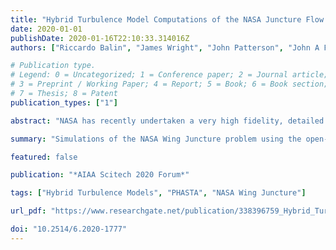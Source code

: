 ```yaml
---
title: "Hybrid Turbulence Model Computations of the NASA Juncture Flow Model Using PHASTA"
date: 2020-01-01
publishDate: 2020-01-16T22:10:33.314016Z
authors: ["Riccardo Balin", "James Wright", "John Patterson", "John A Farnsworth", "John A Evans", "Raj Lakhani", "Philippe Spalart", "Kenneth E Jansen"]

# Publication type.
# Legend: 0 = Uncategorized; 1 = Conference paper; 2 = Journal article;
# 3 = Preprint / Working Paper; 4 = Report; 5 = Book; 6 = Book section;
# 7 = Thesis; 8 = Patent
publication_types: ["1"]

abstract: "NASA has recently undertaken a very high fidelity, detailed experiment focused on flow separation at the junction of a wing and its fuselage. It is well known that Reynolds-averaged Navier-Stokes (RANS) models, especially linear eddy viscosity models, struggle to predict this type of flow. Since large eddy simulation (LES) models can be considerably more expensive, hybrid turbulence models are of interest. These hybrid models rely on RANS modeling of all attached flow regions, therefore the first study of this paper confirms that a grid independent Spalart-Allmaras turbulence model predicts the flow well in all but separated region near the wing/fuselage junction. Grid independence is verified by performing a uniform refinement of an unstructured grid boundary layer mesh employing 71 million elements resulting in a 567 million element mesh. The second study undertaken in this paper is a preliminary Delayed Detached Eddy Simulation (DDES) on the 71 million element mesh to obtain an initial assessment of the prediction of such a hybrid model even before additional resolution is added to the separated flow regions that switch over from RANS to scale-resolving mode. Simulation predictions of surface pressure, velocity profiles, and oil flow separation are compared with those from the experiment and discussed."

summary: "Simulations of the NASA Wing Juncture problem using the open-source PHASTA solver. Results from SA and DDES turbulence models with adaptive refinement are examined."

featured: false

publication: "*AIAA Scitech 2020 Forum*"

tags: ["Hybrid Turbulence Models", "PHASTA", "NASA Wing Juncture"]

url_pdf: "https://www.researchgate.net/publication/338396759_Hybrid_Turbulence_Model_Computations_of_the_NASA_Juncture_Flow_Model_Using_PHASTA"

doi: "10.2514/6.2020-1777"
---
```


